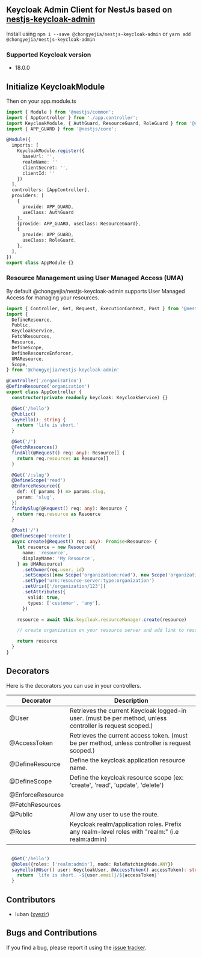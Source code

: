 ## Keycloak Admin Client for NestJs based on [nestjs-keycloak-admin](https://github.com/anonrig/nestjs-keycloak-admin)

Install using `npm i --save @chongyejia/nestjs-keycloak-admin` or `yarn add @chongyejia/nestjs-keycloak-admin`

### Supported Keycloak version

- 18.0.0
## Initialize KeycloakModule

Then on your app.module.ts

```typescript
import { Module } from '@nestjs/common';
import { AppController } from './app.controller';
import KeycloakModule, { AuthGuard, ResourceGuard, RoleGuard } from '@chongyejia/nestjs-keycloak-admin'
import { APP_GUARD } from '@nestjs/core';

@Module({
  imports: [
    KeycloakModule.register({
      baseUrl: '',
      realmName: ''
      clientSecret: '',
      clientId: ''
    })
  ],
  controllers: [AppController],
  providers: [
    {
      provide: APP_GUARD,
      useClass: AuthGuard
    },
    {provide: APP_GUARD, useClass: ResourceGuard},
    {
      provide: APP_GUARD,
      useClass: RoleGuard,
    },
  ],
})
export class AppModule {}
```

### Resource Management using User Managed Access (UMA)

By default @chongyejia/nestjs-keycloak-admin supports User Managed Access for managing your resources.

```typescript
import { Controller, Get, Request, ExecutionContext, Post } from '@nestjs/common'
import {
  DefineResource,
  Public,
  KeycloakService,
  FetchResources,
  Resource,
  DefineScope,
  DefineResourceEnforcer,
  UMAResource,
  Scope,
} from '@chongyejia/nestjs-keycloak-admin'

@Controller('/organization')
@DefineResource('organization')
export class AppController {
  constructor(private readonly keycloak: KeycloakService) {}

  @Get('/hello')
  @Public()
  sayHello(): string {
    return 'life is short.'
  }

  @Get('/')
  @FetchResources()
  findAll(@Request() req: any): Resource[] {
    return req.resources as Resource[]
  }

  @Get('/:slug')
  @DefineScope('read')
  @EnforceResource({
    def: ({ params }) => params.slug,
    param: 'slug',
  })
  findBySlug(@Request() req: any): Resource {
    return req.resource as Resource
  }

  @Post('/')
  @DefineScope('create')
  async create(@Request() req: any): Promise<Resource> {
    let resource = new Resource({
      name: 'resource',
      displayName: 'My Resource',
    } as UMAResource)
      .setOwner(req.user._id)
      .setScopes([new Scope('organization:read'), new Scope('organization:write')])
      .setType('urn:resource-server:type:organization')
      .setUris(['/organization/123'])
      .setAttributes({
        valid: true,
        types: ['customer', 'any'],
      })

    resource = await this.keycloak.resourceManager.create(resource)

    // create organization on your resource server and add link to resource.id, to access it later.

    return resource
  }
}
```

## Decorators

Here is the decorators you can use in your controllers.

| Decorator          | Description                                                                                               |
| ------------------ | --------------------------------------------------------------------------------------------------------- |
| @User              | Retrieves the current Keycloak logged-in user. (must be per method, unless controller is request scoped.) |
| @AccessToken       | Retrieves the current access token. (must be per method, unless controller is request scoped.) |
| @DefineResource    | Define the keycloak application resource name.                                                            |
| @DefineScope       | Define the keycloak resource scope (ex: 'create', 'read', 'update', 'delete')                             |
| @EnforceResource   |                                                                                                           |
| @FetchResources     |                                                                                                           |
| @Public            | Allow any user to use the route.                                                                          |
| @Roles             | Keycloak realm/application roles. Prefix any realm-level roles with "realm:" (i.e realm:admin)            |

```typescript

  @Get('/hello')
  @Roles({roles: ['realm:admin'], mode: RoleMatchingMode.ANY})
  sayHello(@User() user: KeycloakUser, @AccessToken() accessToken): string {
    return `life is short. -${user.email}/${accessToken}`
  }

```


## Contributors

* luban ([xyezir](https://github.com/xyezir))

## Bugs and Contributions

If you find a bug, please report it using the [issue tracker](https://github.com/chongyejia/nestjs-keycloak-admin/issues).